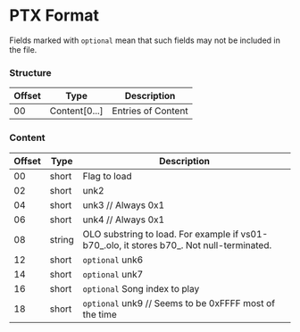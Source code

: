 # PTX Format

Fields marked with `optional` mean that such fields may not be included in the file.

### Structure

| Offset | Type  | Description
|--------|-------|------------
| 00     | Content[0...] | Entries of Content

### Content

| Offset | Type  | Description
|--------|-------|------------
| 00     | short | Flag to load
| 02     | short | unk2 
| 04     | short | unk3 // Always 0x1
| 06     | short | unk4 // Always 0x1
| 08     | string | OLO substring to load. For example if vs01-b70_.olo, it stores b70_. Not null-terminated.
| 12     | short | `optional` unk6
| 14     | short | `optional` unk7
| 16     | short | `optional` Song index to play 
| 18     | short | `optional` unk9 // Seems to be 0xFFFF most of the time
